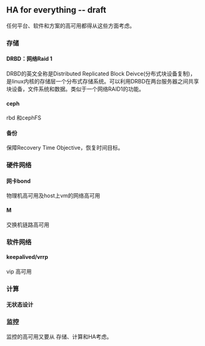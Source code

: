 ## HA for everything -- draft

任何平台、软件和方案的高可用都得从这些方面考虑。

### 存储

#### DRBD：网络Raid 1

DRBD的英文全称是Distributed Replicated Block Deivce(分布式块设备复制)，是linux内核的存储层一个分布式存储系统。可以利用DRBD在两台服务器之间共享块设备，文件系统和数据。类似于一个网络RAID1的功能。

#### ceph

rbd 和cephFS

#### 备份

保障Recovery Time Objective，恢复时间目标。

### 硬件网络

#### 网卡bond

物理机高可用及host上vm的网络高可用

#### M

交换机链路高可用

### 软件网络

#### keepalived/vrrp

vip 高可用

### 计算

#### 无状态设计

### 监控

监控的高可用又要从 存储、计算和HA考虑。